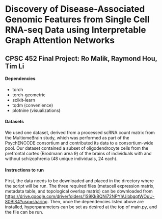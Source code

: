 # Discovery of Disease-Associated Genomic Features from Single Cell RNA-seq Data using Interpretable Graph Attention Networks
## CPSC 452 Final Project: Ro Malik, Raymond Hou, Tim Li

#### Dependencies
- torch
- torch-geometric
- scikit-learn
- tqdm (convenience)
- plotnine (visualizations)


#### Datasets
We used one dataset, derived from a processed scRNA count matrix from the MultiomeBrain study, which was performed as part of the PsychENCODE consortium and contributed its data to a consortium-wide pool.
Our dataset contained a subset of oligodendrocyte cells from the prefrontal cortex (Brodmann area 9) of the brains of individuals with and without schizophrenia (48 unique individuals, 24 each).

#### Instructions to run
First, the data needs to be downloaded and placed in the directory where the script will be run. The three required files (metacell expression matrix, metadata table, and topological overlap matrix) can be downloaded from https://drive.google.com/drive/folders/1S9Kk8QNi72NPYhUibbgqtWOuU-80BlS4?usp=sharing.
Then, once the dependencies listed above are installed, hyperparameters can be set as desired at the top of main.py, and the file can be run.

